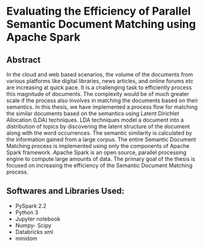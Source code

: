 # Evaluating the Efficiency of Parallel Semantic Document Matching using Apache Spark

## Abstract
In the cloud and web based scenarios, the volume of the documents from various platforms like digital libraries, news articles, and online forums etc are increasing at quick pace. It is a challenging task to efficiently process this magnitude of documents. The complexity would be of much greater scale if the process also involves in matching the documents based on their semantics. In this thesis, we have implemented a process flow for matching the similar documents based on the semantics using Latent Dirichlet Allocation (LDA) techniques. LDA techniques model a document into a distribution of topics by discovering the latent structure of the document along with the word occurrences. The semantic similarity is calculated by the information gained from a large corpus. The entire Semantic Document Matching process is implemented using only the components of Apache Spark framework. Apache Spark is an open source, parallel processing engine to compute large amounts of data. The primary goal of the thesis is focused on increasing the efficiency of the Semantic Document Matching process.

## Softwares and Libraries Used:
- PySpark 2.2
- Python 3
- Jupyter notebook 
- Numpy- Scipy
- Databricks xml
- minidom
